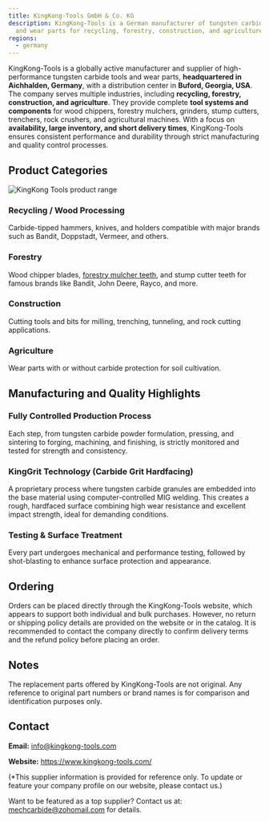 ```yaml
---
title: KingKong-Tools GmbH & Co. KG
description: KingKong-Tools is a German manufacturer of tungsten carbide tools
  and wear parts for recycling, forestry, construction, and agriculture.
regions:
  - germany
---
```

KingKong-Tools is a globally active manufacturer and supplier of high-performance tungsten carbide tools and wear parts, **headquartered in Aichhalden, Germany**, with a distribution center in **Buford, Georgia, USA**. The company serves multiple industries, including **recycling, forestry, construction, and agriculture**. They provide complete **tool systems and components** for wood chippers, forestry mulchers, grinders, stump cutters, trenchers, rock crushers, and agricultural machines. With a focus on **availability, large inventory, and short delivery times**, KingKong-Tools ensures consistent performance and durability through strict manufacturing and quality control processes.

## Product Categories

![KingKong Tools product range](/uploads/kingkong-tools-product-range.jpg "KingKong Tools Product Range")

### Recycling / Wood Processing

Carbide-tipped hammers, knives, and holders compatible with major brands such as Bandit, Doppstadt, Vermeer, and others.

### Forestry

Wood chipper blades, [forestry mulcher teeth](https://www.mechcarbide.com/posts/choosing-mulcher-teeth-steel-vs-carbide-and-what-works-best/), and stump cutter teeth for famous brands like Bandit, John Deere, Rayco, and more.

### Construction

Cutting tools and bits for milling, trenching, tunneling, and rock cutting applications.

### Agriculture

Wear parts with or without carbide protection for soil cultivation.

## Manufacturing and Quality Highlights

### Fully Controlled Production Process

Each step, from tungsten carbide powder formulation, pressing, and sintering to forging, machining, and finishing, is strictly monitored and tested for strength and consistency.

### KingGrit Technology (Carbide Grit Hardfacing)

A proprietary process where tungsten carbide granules are embedded into the base material using computer-controlled MIG welding. This creates a rough, hardfaced surface combining high wear resistance and excellent impact strength, ideal for demanding conditions.

### Testing & Surface Treatment

Every part undergoes mechanical and performance testing, followed by shot-blasting to enhance surface protection and appearance.

## Ordering

Orders can be placed directly through the KingKong-Tools website, which appears to support both individual and bulk purchases. However, no return or shipping policy details are provided on the website or in the catalog. It is recommended to contact the company directly to confirm delivery terms and the refund policy before placing an order.

## Notes

The replacement parts offered by KingKong-Tools are not original. Any reference to original part numbers or brand names is for comparison and identification purposes only.

## Contact

**Email:** info@kingkong-tools.com

**Website:** https://www.kingkong-tools.com/

(*This supplier information is provided for reference only. To update or feature your company profile on our website, please contact us.)

Want to be featured as a top supplier? Contact us at: mechcarbide@zohomail.com for details.
